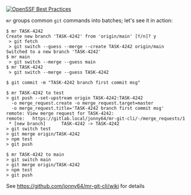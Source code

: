 [![OpenSSF Best Practices](https://www.bestpractices.dev/projects/9772/badge)](https://www.bestpractices.dev/projects/9772)

`mr` groups common `git` commands into batches; let's see it in action:
```
$ mr TASK-4242
Create new branch 'TASK-4242' from 'origin/main' [Y/n]? y
 > git fetch
 > git switch --guess --merge --create TASK-4242 origin/main
Switched to a new branch 'TASK-4242'
$ mr main
 > git switch --merge --guess main
$ mr TASK-4242
 > git switch --merge --guess TASK-4242

$ git commit -m "TASK-4242 branch first commit msg"

$ mr TASK-4242 to test
> git push --set-upstream origin TASK-4242:TASK-4242
  -o merge_request.create -o merge_request.target=master
  -o merge_request.title='TASK-4242 branch first commit msg'
remote: View merge request for TASK-4242:
remote:   https://gitlab.local/jonny64/mr-git-cli/-/merge_requests/1
 * [new branch]      TASK-4242 -> TASK-4242
> git switch test
> git merge origin/TASK-4242
> npm test
> git push

$ mr TASK-4242 to main
> git switch main
> git merge origin/TASK-4242
> npm test
> git push
```
See https://github.com/jonny64/mr-git-cli/wiki for details
